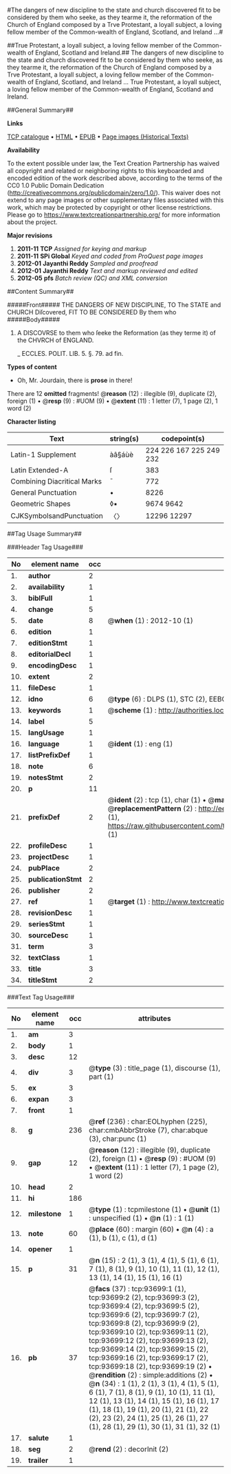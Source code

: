 #The dangers of new discipline to the state and church discovered fit to be considered by them who seeke, as they tearme it, the reformation of the Church of England composed by a Trve Protestant, a loyall subject, a loving fellow member of the Common-wealth of England, Scotland, and Ireland ...#

##True Protestant, a loyall subject, a loving fellow member of the Common-wealth of England, Scotland and Ireland.##
The dangers of new discipline to the state and church discovered fit to be considered by them who seeke, as they tearme it, the reformation of the Church of England composed by a Trve Protestant, a loyall subject, a loving fellow member of the Common-wealth of England, Scotland, and Ireland ...
True Protestant, a loyall subject, a loving fellow member of the Common-wealth of England, Scotland and Ireland.

##General Summary##

**Links**

[TCP catalogue](http://www.ota.ox.ac.uk/tcp/)  • 
[HTML](http://tei.it.ox.ac.uk/tcp/Texts-HTML/free/A36/A36405.html)  • 
[EPUB](http://tei.it.ox.ac.uk/tcp/Texts-EPUB/free/A36/A36405.epub) • 
[Page images (Historical Texts)](https://historicaltexts.jisc.ac.uk/eebo-12773599e)

**Availability**

To the extent possible under law, the Text Creation Partnership has waived all copyright and related or neighboring rights to this keyboarded and encoded edition of the work described above, according to the terms of the CC0 1.0 Public Domain Dedication (http://creativecommons.org/publicdomain/zero/1.0/). This waiver does not extend to any page images or other supplementary files associated with this work, which may be protected by copyright or other license restrictions. Please go to https://www.textcreationpartnership.org/ for more information about the project.

**Major revisions**

1. __2011-11__ __TCP__ *Assigned for keying and markup*
1. __2011-11__ __SPi Global__ *Keyed and coded from ProQuest page images*
1. __2012-01__ __Jayanthi Reddy__ *Sampled and proofread*
1. __2012-01__ __Jayanthi Reddy__ *Text and markup reviewed and edited*
1. __2012-05__ __pfs__ *Batch review (QC) and XML conversion*

##Content Summary##

#####Front#####
THE DANGERS OF NEW DISCIPLINE, TO The STATE and CHURCH Diſcovered, FIT TO BE CONSIDERED By them who 
#####Body#####

1. A DISCOVRSE to them who ſeeke the Reformation (as they terme it) of the CHVRCH of ENGLAND.

    _ ECCLES. POLIT. LIB. 5. §. 79. ad fin.

**Types of content**

  * Oh, Mr. Jourdain, there is **prose** in there!

There are 12 **omitted** fragments! 
 @__reason__ (12) : illegible (9), duplicate (2), foreign (1)  •  @__resp__ (9) : #UOM (9)  •  @__extent__ (11) : 1 letter (7), 1 page (2), 1 word (2)

**Character listing**


|Text|string(s)|codepoint(s)|
|---|---|---|
|Latin-1 Supplement|àâ§áùè|224 226 167 225 249 232|
|Latin Extended-A|ſ|383|
|Combining             Diacritical Marks|̄|772|
|General Punctuation|•|8226|
|Geometric Shapes|◊▪|9674 9642|
|CJKSymbolsandPunctuation|〈〉|12296 12297|

##Tag Usage Summary##

###Header Tag Usage###

|No|element name|occ|attributes|
|---|---|---|---|
|1.|__author__|2||
|2.|__availability__|1||
|3.|__biblFull__|1||
|4.|__change__|5||
|5.|__date__|8| @__when__ (1) : 2012-10 (1)|
|6.|__edition__|1||
|7.|__editionStmt__|1||
|8.|__editorialDecl__|1||
|9.|__encodingDesc__|1||
|10.|__extent__|2||
|11.|__fileDesc__|1||
|12.|__idno__|6| @__type__ (6) : DLPS (1), STC (2), EEBO-CITATION (1), OCLC (1), VID (1)|
|13.|__keywords__|1| @__scheme__ (1) : http://authorities.loc.gov/ (1)|
|14.|__label__|5||
|15.|__langUsage__|1||
|16.|__language__|1| @__ident__ (1) : eng (1)|
|17.|__listPrefixDef__|1||
|18.|__note__|6||
|19.|__notesStmt__|2||
|20.|__p__|11||
|21.|__prefixDef__|2| @__ident__ (2) : tcp (1), char (1)  •  @__matchPattern__ (2) : ([0-9\-]+):([0-9IVX]+) (1), (.+) (1)  •  @__replacementPattern__ (2) : http://eebo.chadwyck.com/downloadtiff?vid=$1&page=$2 (1), https://raw.githubusercontent.com/textcreationpartnership/Texts/master/tcpchars.xml#$1 (1)|
|22.|__profileDesc__|1||
|23.|__projectDesc__|1||
|24.|__pubPlace__|2||
|25.|__publicationStmt__|2||
|26.|__publisher__|2||
|27.|__ref__|1| @__target__ (1) : http://www.textcreationpartnership.org/docs/. (1)|
|28.|__revisionDesc__|1||
|29.|__seriesStmt__|1||
|30.|__sourceDesc__|1||
|31.|__term__|3||
|32.|__textClass__|1||
|33.|__title__|3||
|34.|__titleStmt__|2||


###Text Tag Usage###

|No|element name|occ|attributes|
|---|---|---|---|
|1.|__am__|3||
|2.|__body__|1||
|3.|__desc__|12||
|4.|__div__|3| @__type__ (3) : title_page (1), discourse (1), part (1)|
|5.|__ex__|3||
|6.|__expan__|3||
|7.|__front__|1||
|8.|__g__|236| @__ref__ (236) : char:EOLhyphen (225), char:cmbAbbrStroke (7), char:abque (3), char:punc (1)|
|9.|__gap__|12| @__reason__ (12) : illegible (9), duplicate (2), foreign (1)  •  @__resp__ (9) : #UOM (9)  •  @__extent__ (11) : 1 letter (7), 1 page (2), 1 word (2)|
|10.|__head__|2||
|11.|__hi__|186||
|12.|__milestone__|1| @__type__ (1) : tcpmilestone (1)  •  @__unit__ (1) : unspecified (1)  •  @__n__ (1) : 1 (1)|
|13.|__note__|60| @__place__ (60) : margin (60)  •  @__n__ (4) : a (1), b (1), c (1), d (1)|
|14.|__opener__|1||
|15.|__p__|31| @__n__ (15) : 2 (1), 3 (1), 4 (1), 5 (1), 6 (1), 7 (1), 8 (1), 9 (1), 10 (1), 11 (1), 12 (1), 13 (1), 14 (1), 15 (1), 16 (1)|
|16.|__pb__|37| @__facs__ (37) : tcp:93699:1 (1), tcp:93699:2 (2), tcp:93699:3 (2), tcp:93699:4 (2), tcp:93699:5 (2), tcp:93699:6 (2), tcp:93699:7 (2), tcp:93699:8 (2), tcp:93699:9 (2), tcp:93699:10 (2), tcp:93699:11 (2), tcp:93699:12 (2), tcp:93699:13 (2), tcp:93699:14 (2), tcp:93699:15 (2), tcp:93699:16 (2), tcp:93699:17 (2), tcp:93699:18 (2), tcp:93699:19 (2)  •  @__rendition__ (2) : simple:additions (2)  •  @__n__ (34) : 1 (1), 2 (1), 3 (1), 4 (1), 5 (1), 6 (1), 7 (1), 8 (1), 9 (1), 10 (1), 11 (1), 12 (1), 13 (1), 14 (1), 15 (1), 16 (1), 17 (1), 18 (1), 19 (1), 20 (1), 21 (1), 22 (2), 23 (2), 24 (1), 25 (1), 26 (1), 27 (1), 28 (1), 29 (1), 30 (1), 31 (1), 32 (1)|
|17.|__salute__|1||
|18.|__seg__|2| @__rend__ (2) : decorInit (2)|
|19.|__trailer__|1||
